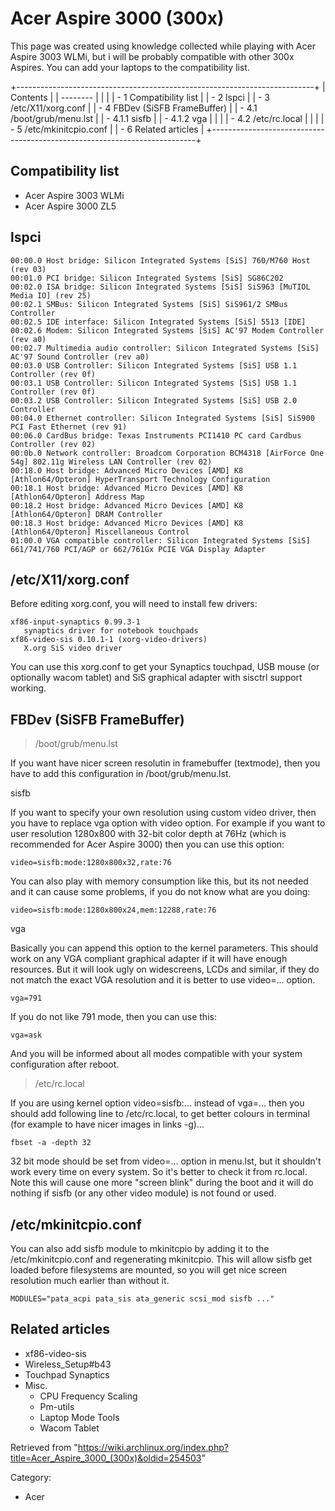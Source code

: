 Acer Aspire 3000 (300x)
=======================

This page was created using knowledge collected while playing with Acer
Aspire 3003 WLMi, but i will be probably compatible with other 300x
Aspires. You can add your laptops to the compatibility list.

+--------------------------------------------------------------------------+
| Contents                                                                 |
| --------                                                                 |
|                                                                          |
| -   1 Compatibility list                                                 |
| -   2 lspci                                                              |
| -   3 /etc/X11/xorg.conf                                                 |
| -   4 FBDev (SiSFB FrameBuffer)                                          |
|     -   4.1 /boot/grub/menu.lst                                          |
|         -   4.1.1 sisfb                                                  |
|         -   4.1.2 vga                                                    |
|                                                                          |
|     -   4.2 /etc/rc.local                                                |
|                                                                          |
| -   5 /etc/mkinitcpio.conf                                               |
| -   6 Related articles                                                   |
+--------------------------------------------------------------------------+

Compatibility list
------------------

-   Acer Aspire 3003 WLMi
-   Acer Aspire 3000 ZL5

lspci
-----

    00:00.0 Host bridge: Silicon Integrated Systems [SiS] 760/M760 Host (rev 03)
    00:01.0 PCI bridge: Silicon Integrated Systems [SiS] SG86C202
    00:02.0 ISA bridge: Silicon Integrated Systems [SiS] SiS963 [MuTIOL Media IO] (rev 25)
    00:02.1 SMBus: Silicon Integrated Systems [SiS] SiS961/2 SMBus Controller
    00:02.5 IDE interface: Silicon Integrated Systems [SiS] 5513 [IDE]
    00:02.6 Modem: Silicon Integrated Systems [SiS] AC'97 Modem Controller (rev a0)
    00:02.7 Multimedia audio controller: Silicon Integrated Systems [SiS] AC'97 Sound Controller (rev a0)
    00:03.0 USB Controller: Silicon Integrated Systems [SiS] USB 1.1 Controller (rev 0f)
    00:03.1 USB Controller: Silicon Integrated Systems [SiS] USB 1.1 Controller (rev 0f)
    00:03.2 USB Controller: Silicon Integrated Systems [SiS] USB 2.0 Controller
    00:04.0 Ethernet controller: Silicon Integrated Systems [SiS] SiS900 PCI Fast Ethernet (rev 91)
    00:06.0 CardBus bridge: Texas Instruments PCI1410 PC card Cardbus Controller (rev 02)
    00:0b.0 Network controller: Broadcom Corporation BCM4318 [AirForce One 54g] 802.11g Wireless LAN Controller (rev 02)
    00:18.0 Host bridge: Advanced Micro Devices [AMD] K8 [Athlon64/Opteron] HyperTransport Technology Configuration
    00:18.1 Host bridge: Advanced Micro Devices [AMD] K8 [Athlon64/Opteron] Address Map
    00:18.2 Host bridge: Advanced Micro Devices [AMD] K8 [Athlon64/Opteron] DRAM Controller
    00:18.3 Host bridge: Advanced Micro Devices [AMD] K8 [Athlon64/Opteron] Miscellaneous Control
    01:00.0 VGA compatible controller: Silicon Integrated Systems [SiS] 661/741/760 PCI/AGP or 662/761Gx PCIE VGA Display Adapter

/etc/X11/xorg.conf
------------------

Before editing xorg.conf, you will need to install few drivers:

    xf86-input-synaptics 0.99.3-1
       synaptics driver for notebook touchpads
    xf86-video-sis 0.10.1-1 (xorg-video-drivers)
       X.org SiS video driver

You can use this xorg.conf to get your Synaptics touchpad, USB mouse (or
optionally wacom tablet) and SiS graphical adapter with sisctrl support
working.

FBDev (SiSFB FrameBuffer)
-------------------------

> /boot/grub/menu.lst

If you want have nicer screen resolutin in framebuffer (textmode), then
you have to add this configuration in /boot/grub/menu.lst.

sisfb

If you want to specify your own resolution using custom video driver,
then you have to replace vga option with video option. For example if
you want to user resolution 1280x800 with 32-bit color depth at 76Hz
(which is recommended for Acer Aspire 3000) then you can use this
option:

    video=sisfb:mode:1280x800x32,rate:76

You can also play with memory consumption like this, but its not needed
and it can cause some problems, if you do not know what are you doing:

    video=sisfb:mode:1280x800x24,mem:12288,rate:76

vga

Basically you can append this option to the kernel parameters. This
should work on any VGA compliant graphical adapter if it will have
enough resources. But it will look ugly on widescreens, LCDs and
similar, if they do not match the exact VGA resolution and it is better
to use video=... option.

    vga=791

If you do not like 791 mode, then you can use this:

    vga=ask

And you will be informed about all modes compatible with your system
configuration after reboot.

> /etc/rc.local

If you are using kernel option video=sisfb:... instead of vga=... then
you should add following line to /etc/rc.local, to get better colours in
terminal (for example to have nicer images in links -g)...

    fbset -a -depth 32

32 bit mode should be set from video=... option in menu.lst, but it
shouldn't work every time on every system. So it's better to check it
from rc.local. Note this will cause one more "screen blink" during the
boot and it will do nothing if sisfb (or any other video module) is not
found or used.

/etc/mkinitcpio.conf
--------------------

You can also add sisfb module to mkinitcpio by adding it to the
/etc/mkinitcpio.conf and regenerating mkinitcpio. This will allow sisfb
get loaded before filesystems are mounted, so you will get nice screen
resolution much earlier than without it.

    MODULES="pata_acpi pata_sis ata_generic scsi_mod sisfb ..."

Related articles
----------------

-   xf86-video-sis
-   Wireless_Setup#b43
-   Touchpad Synaptics
-   Misc.
    -   CPU Frequency Scaling
    -   Pm-utils
    -   Laptop Mode Tools
    -   Wacom Tablet

Retrieved from
"https://wiki.archlinux.org/index.php?title=Acer_Aspire_3000_(300x)&oldid=254503"

Category:

-   Acer
